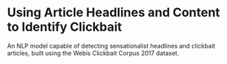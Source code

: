 # Using Article Headlines and Content to Identify Clickbait

An NLP model capable of detecting sensationalist headlines and clickbait articles, built
using the Webis Clickbait Corpus 2017 dataset. 

